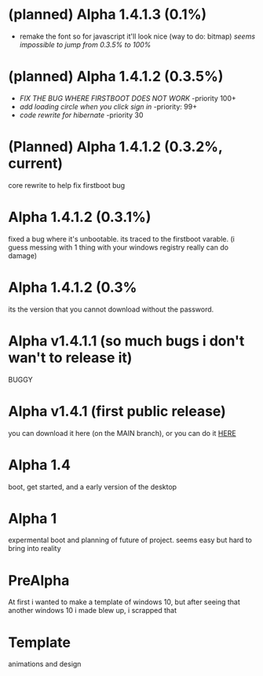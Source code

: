 # (planned) Alpha 1.4.1.3 (0.1%)
- remake the font so for javascript it'll look nice (way to do: bitmap)
*seems impossible to jump from 0.3.5% to 100%*
# (planned) Alpha 1.4.1.2 (0.3.5%)
- *FIX THE BUG WHERE FIRSTBOOT DOES NOT WORK* -priority 100+
- *add loading circle when you click sign in* -priority: 99+
- *code rewrite for hibernate* -priority 30
# (Planned) Alpha 1.4.1.2 (0.3.2%, current)
core rewrite to help fix firstboot bug
# Alpha 1.4.1.2 (0.3.1%)
fixed a bug where it's unbootable. its traced to the firstboot varable. (i guess messing with 1 thing with your windows registry really can do damage)
# Alpha 1.4.1.2 (0.3%
 its the version that you cannot download without the password.
# Alpha v1.4.1.1 (so much bugs i don't wan't to release it)
BUGGY
# Alpha v1.4.1 (first public release)
you can download it here (on the MAIN branch), or you can do it [HERE](https://scratch.mit.edu/projects/452160002/)
# Alpha 1.4
boot, get started, and a early version of the desktop
# Alpha 1
expermental boot and planning of future of project. seems easy but hard to bring into reality
# PreAlpha
At first i wanted to make a template of windows 10, but after seeing that another windows 10 i made blew up, i scrapped that
# Template
animations and design
